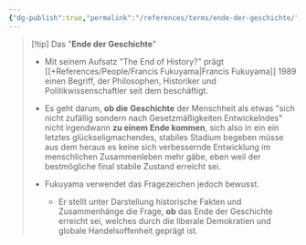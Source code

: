 ```yaml
---
{"dg-publish":true,"permalink":"/references/terms/ende-der-geschichte/","tags":["class/termNote"]}
---
```



> [!tip] Das "**Ende der Geschichte**"
> - Mit seinem Aufsatz "The End of History?" prägt [[+References/People/Francis Fukuyama\|Francis Fukuyama]] 1989 einen Begriff, der Philosophen, Historiker und Politikwissenschaftler seit dem beschäftigt.
> - Es geht darum, **ob die** **Geschichte** der Menschheit als etwas "sich nicht zufällig sondern nach Gesetzmäßigkeiten Entwickelndes" nicht irgendwann **zu einem Ende kommen**, sich also in ein ein letztes glückseligmachendes, stabiles Stadium begeben müsse aus dem heraus es keine sich verbessernde Entwicklung im menschlichen Zusammenleben mehr gäbe, eben weil der bestmögliche final stabile Zustand erreicht sei. 
> 
> - Fukuyama verwendet das Fragezeichen jedoch bewusst. 
> 	- Er stellt unter Darstellung historische Fakten und Zusammenhänge die Frage, **ob** das Ende der Geschichte erreicht sei, welches durch die liberale Demokratien und globale Handelsoffenheit geprägt ist.
> 
> 
> 	


